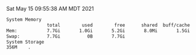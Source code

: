 Sat May 15 09:55:38 AM MDT 2021
```bash
System Memory
               total        used        free      shared  buff/cache   available
Mem:           7.7Gi       1.0Gi       5.2Gi       8.0Mi       1.5Gi       6.4Gi
Swap:          7.7Gi          0B       7.7Gi
System Storage
356M	.
```
